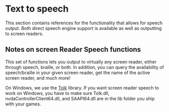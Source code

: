 # Text to speech
This section contains references for the functionality that allows for speech output. Both direct speech engine support is available as well as outputting to screen readers.

## Notes on screen Reader Speech functions
This set of functions lets you output to virtually any screen reader, either through speech, braille, or both. In addition, you can query the availability of speech/braille in your given screen reader, get the name of the active screen reader, and much more!

On Windows, we use the [Tolk](https://github.com/dkager/tolk) library. If you want screen reader speech to work on Windows, you have to make sure Tolk.dll, nvdaControllerClient64.dll, and SAAPI64.dll are in the lib folder you ship with your games.
